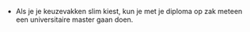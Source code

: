 * Als je je keuzevakken slim kiest, kun je met je diploma op zak meteen een universitaire master gaan doen.